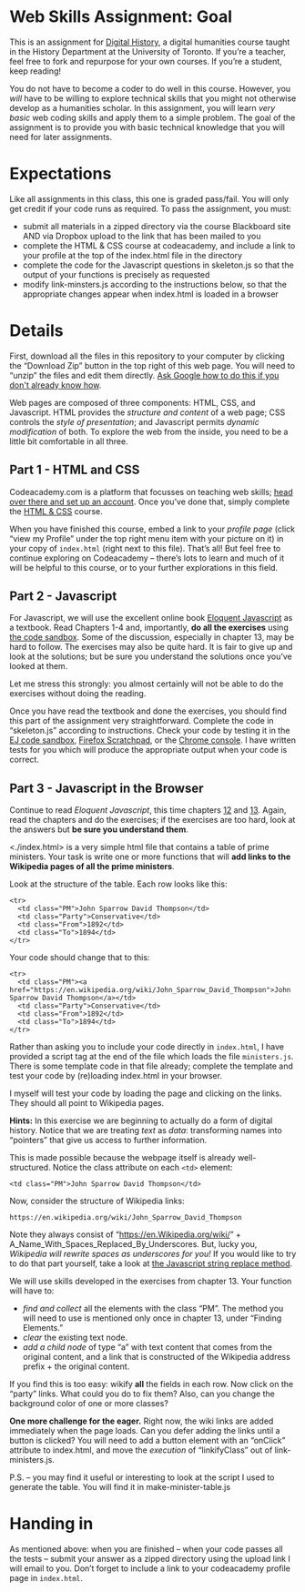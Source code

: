 # Web Skills Assignment: Goal

This is an assignment for [Digital History](http://digital.hackinghistory.ca), a digital humanities course taught in the History Department at the University of Toronto.  If you&rsquo;re a teacher, feel free to fork and repurpose for your own courses.  If you&rsquo;re a student, keep reading!

You do not have to become a coder to do well in this course.  However, you *will* have to be willing to explore technical skills that you might not otherwise develop as a humanities scholar.  In this assignment, you will learn *very basic* web coding skills and apply them to a simple problem. The goal of the assignment is to provide you with basic technical knowledge that you will need for later assignments.  

# Expectations

Like all assignments in this class, this one is graded pass/fail. You will only get credit if your code runs as required. To pass the assignment, you must:

-   submit all materials in a zipped directory via the course Blackboard site AND via Dropbox upload to the link that has been mailed to you
-   complete the HTML & CSS course at codeacademy, and include a link to your profile at the top of the index.html file in the directory
-   complete the code for the Javascript questions in skeleton.js so that the output of your functions is precisely as requested
-   modify link-minsters.js according to the instructions below, so that the appropriate changes appear when index.html is loaded in a browser

# Details

First, download all the files in this repository to your computer by clicking the &ldquo;Download Zip&rdquo; button in the top right of this web page. You will need to &ldquo;unzip&rdquo; the files and edit them directly. [Ask Google how to do this if you don't already know how](https://www.google.ca/search?q=unzipping+files+mac+windows&ie=utf-8&oe=utf-8&gws_rd=cr&ei=EIJgVueMGYHq-QGPt6_YCQ). 

Web pages are composed of three components:  HTML, CSS, and Javascript.  HTML provides the *structure and content* of a web page; CSS controls the *style of presentation*; and Javascript permits *dynamic modification* of both.  To explore the web from the inside, you need to be a little bit comfortable in all three. 

## Part 1 - HTML and CSS

Codeacademy.com is a platform that focusses on teaching web skills; [head over there and set up an account](http://www.codecademy.com/). Once you&rsquo;ve done that, simply complete the [HTML & CSS](http://www.codecademy.com/tracks/web) course.

When you have finished this course, embed a link to your *profile page* (click &ldquo;view my Profile&rdquo; under the top right menu item with your picture on it) in your copy of `index.html` (right next to this file).  That&rsquo;s all! But feel free to continue exploring on Codeacademy &#x2013; there&rsquo;s lots to learn and much of it will be helpful to this course, or to your further explorations in this field.

## Part 2 - Javascript

For Javascript, we will use the excellent online book [Eloquent Javascript](http://eloquentjavascript.net/) as a textbook. Read Chapters 1-4 and, importantly, **do all the exercises** using [the code sandbox](http://eloquentjavascript.net/code/). Some of the discussion, especially in chapter 13, may be hard to follow. The exercises may also be quite hard. It is fair to give up and look at the solutions; but be sure you understand the solutions once you&rsquo;ve looked at them.

Let me stress this strongly: you almost certainly will not be able to do the exercises without doing the reading.  

Once you have read the textbook and done the exercises, you should find this part of the assignment very straightforward. Complete the code in &ldquo;skeleton.js&rdquo; according to instructions.  Check your code by testing it in the [EJ code sandbox](http://eloquentjavascript.net/code/), [Firefox Scratchpad](https://developer.mozilla.org/en/docs/Tools/Scratchpad), or the [Chrome console](https://developers.google.com/web/tools/chrome-devtools/debug/console/).  I have written tests for you which will produce the appropriate output when your code is correct.  

## Part 3 - Javascript in the Browser

Continue to read *Eloquent Javascript*, this time chapters [12](http://www.eloquentjavascript.net/12_browser.html) and [13](http://eloquentjavascript.net/13_dom.html). Again, read the chapters and do the exercises; if the exercises are too hard, look at the answers but **be sure you understand them**.  

<./index.html> is a very simple html file that contains a table of prime ministers.  Your task is write one or more functions that will **add links to the Wikipedia pages of all the prime ministers**.  

Look at the structure of the table. Each row looks like this:

    <tr>
      <td class="PM">John Sparrow David Thompson</td>
      <td class="Party">Conservative</td>
      <td class="From">1892</td>
      <td class="To">1894</td>
    </tr>

Your code should change that to this:

    <tr>
      <td class="PM"><a href="https://en.wikipedia.org/wiki/John_Sparrow_David_Thompson">John Sparrow David Thompson</a></td>
      <td class="Party">Conservative</td>
      <td class="From">1892</td>
      <td class="To">1894</td>
    </tr>

Rather than asking you to include your code directly in `index.html`, I have provided a script tag at the end of the file which loads the file `ministers.js`.  There is some template code in that file already; complete the template and test your code by (re)loading index.html in your browser.

I myself will test your code by loading the page and clicking on the links.  They should all point to Wikipedia pages.

**Hints:** In this exercise we are beginning to actually do a form of digital history. Notice that we are treating *text* as *data*: transforming names into &ldquo;pointers&rdquo; that give us access to further information.  

This is made possible because the webpage itself is already well-structured.  Notice the class attribute on each `<td>` element:

    <td class="PM">John Sparrow David Thompson</td>

Now, consider the structure of Wikipedia links:

    https://en.wikipedia.org/wiki/John_Sparrow_David_Thompson

Note they always consist of &ldquo;<https://en.Wikipedia.org/wiki/>&rdquo; + A\_Name\_With\_Spaces\_Replaced\_By\_Underscores.  But, lucky you, *Wikipedia will rewrite spaces as underscores for you!* If you would like to try to do that part yourself, take a look at [the Javascript string replace method](http://www.w3schools.com/jsref/jsref_replace.asp).  

We will use skills developed in the exercises from chapter 13. Your function will have to:

-   *find and collect* all the elements with the class &ldquo;PM&rdquo;. The method you will need to use is mentioned only once in chapter 13, under &ldquo;Finding Elements.&rdquo;
-   *clear* the existing text node.
-   *add a child node* of type &ldquo;a&rdquo; with text content that comes from the original content, and a link that is constructed of the Wikipedia address prefix + the original content.

If you find this is too easy: wikify **all** the fields in each row.  Now click on the &ldquo;party&rdquo; links. What could you do to fix them? Also, can you change the background color of one or more classes? 

**One more challenge for the eager.** Right now, the wiki links are added immediately when the page loads. Can you defer adding the links until a button is clicked? You will need to add a button element with an &ldquo;onClick&rdquo; attribute to index.html, and move the *execution* of &ldquo;linkifyClass&rdquo; out of link-ministers.js.  

P.S. &#x2013; you may find it useful or interesting to look at the script I used to generate the table. You will find it in make-minister-table.js

# Handing in

As mentioned above: when you are finished &#x2013; when your code passes all the tests &#x2013; submit your answer as a zipped directory using the upload link I will email to you. Don&rsquo;t forget to include a link to your codeacademy profile page in `index.html`.
